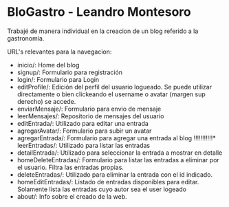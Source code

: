 # BloGastro - Leandro Montesoro

Trabajé de manera individual en la creacion de un blog referido  a la gastronomía.

URL's relevantes para la navegacion:
* inicio/: Home del blog
* signup/: Formulario para registración
* login/: Formulario para Login
* editProfile/: Edición del perfil del usuario logueado. Se puede utilizar directamente o bien clickeando el username o avatar (margen sup derecho) se accede.
* enviarMensaje/: Formulario para envio de mensaje
* leerMensajes/: Repositorio de mensajes del usuario 
* editEntrada/<id>: Utilizado para editar una entrada
* agregarAvatar/: Formulario para subir un avatar
* agregarEntrada/: Formulario para agregar una entrada al blog
!!!!!!!!!!!* leerEntradas/: Utilizado para listar las entradas
* detailEntrada/<id>: Utilizado para seleccionar la entrada a mostrar en detalle
* homeDeleteEntradas/: Formulario para listar las entradas a eliminar por el usuario. Filtra las entradas propias.
* deleteEntradas/<id>: Utilizado para eliminar la entrada con el id indicado.
* homeEditEntradas/: Listado de entradas disponibles para editar. Solamente lista las entradas cuyo autor sea el user logeado
* about/: Info sobre el creado de la web.

